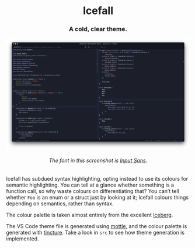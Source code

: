 <h1 align="center">Icefall</h1>
<h3 align="center">A cold, clear theme.</h3>

![](https://raw.githubusercontent.com/arzg/resources/master/icefall.png)

<h6 align="center"><em>The font in this screenshot is <a href="https://input.fontbureau.com">Input Sans</a>.</em></h6>

Icefall has subdued syntax highlighting,
opting instead to use its colours for semantic highlighting.
You can tell at a glance whether something is a function call,
so why waste colours on differentiating that?
You can’t tell whether `Foo` is an enum or a struct just by looking at it;
Icefall colours things depending on semantics, rather than syntax.

The colour palette is taken almost entirely from the excellent [Iceberg][iceberg].

The VS Code theme file is generated using [mottle](https://github.com/arzg/mottle),
and the colour palette is generated with [tincture](https://github.com/arzg/tincture).
Take a look in `src` to see how theme generation is implemented.

[iceberg]: https://cocopon.github.io/iceberg.vim/
